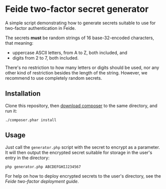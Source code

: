 # Feide two-factor secret generator

A simple script demonstrating how to generate secrets suitable to use for two-factor authentication in Feide.

The secrets **must** be random strings of 16 base-32-encoded characters, that meaning:

* uppercase ASCII letters, from A to Z, both included, and
* digits from 2 to 7, both included.

There's no restriction to how many letters or digits should be used, nor any other kind of restriction besides the
length of the string. However, we recommend to use completely random secrets.

## Installation

Clone this repository, then [download composer](https://getcomposer.org/download/) to the same directory, and run it:

```
./composer.phar install
```

## Usage

Just call the `generator.php` script with the secret to encrypt as a parameter. It will then output the encrypted
secret suitable for storage in the user's entry in the directory:

```
php generator.php ABCDEFGHIJ234567
```

For help on how to deploy encrypted secrets to the user's directory, see the *Feide two-factor deployment guide*.
